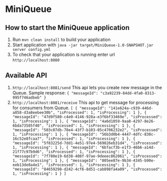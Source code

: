 # MiniQueue

How to start the MiniQueue application
---

1. Run `mvn clean install` to build your application
1. Start application with `java -jar target/MiniQueue-1.0-SNAPSHOT.jar server config.yml`
1. To check that your application is running enter url `http://localhost:8080`

Available API
-------------
1. `http://localhost:8081/send`
    This api lets you create new message in the Queue.
    Sample response: 
    `{
      "messageId": "c3a92239-84dd-4fa0-8313-995f746adbeb"
    }`
2. `http://localhost:8081/receive`
    This api to get message for processing for consumers from Queue.
    `[
       {
         "messageId": "141e624a-c939-446d-a858-d3a8eebee30b",
         "isProcessed": 1,
         "isProcessing": 1
       },
       {
         "messageId": "47d9f580-c4e0-4146-928a-e3f6bf33469e",
         "isProcessed": 1,
         "isProcessing": 1
       },
       {
         "messageId": "4a6d1059-9aa8-4297-8e26-6bda73585f40",
         "isProcessed": 1,
         "isProcessing": 1
       },
       {
         "messageId": "503c07db-78e4-43f7-b103-05c4706232e2",
         "isProcessed": 1,
         "isProcessing": 1
       },
       {
         "messageId": "56b3d0b4-4447-4dfc-830c-16c52e8fcaa7",
         "isProcessed": 1,
         "isProcessing": 1
       },
       {
         "messageId": "5f83225d-7dd1-4e51-97e4-569826eb31d4",
         "isProcessed": 1,
         "isProcessing": 1
       },
       {
         "messageId": "6bfacf3b-e1f3-46b6-a14d-21f77c97b9d6",
         "isProcessed": 1,
         "isProcessing": 1
       },
       {
         "messageId": "7f780e19-6d38-408f-97ae-9deeec862061",
         "isProcessed": 1,
         "isProcessing": 1
       },
       {
         "messageId": "805ee87e-9b34-4345-b90e-eeb13de8a4e1",
         "isProcessed": 1,
         "isProcessing": 1
       },
       {
         "messageId": "84659298-d242-4cf6-8d51-cab898fa4a09",
         "isProcessed": 1,
         "isProcessing": 1
       }
     ]`
    
